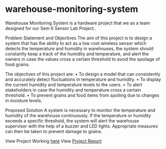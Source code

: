 # warehouse-monitoring-system
Warehouse Monitoring System is a hardware project that we as a team designed for our Sem 6 Sensor Lab Project..

Problem Statement and Objectives
The aim of this project is to design a system that has the ability to act as a low cost wireless sensor which detects the temperature and humidity in warehouses, the system should constantly keep a track of the humidity and temperature, and alert the owners in case the values cross a certain threshold to avoid the spoilage of food grains.

The objectives of this project are:
•	To design a model that can consistently and accurately detect fluctuations in temperature and humidity.
•	To display the current humidity and temperature levels to the users.
•	To alert stakeholders in case the humidity and temperature cross a certain threshold.
•	To prevent grains and food items from spoiling due to changes in moisture levels.

Proposed Solution
A system is necessary to monitor the temperature and humidity of the warehouse continuously. If the temperature or humidity exceeds a specific threshold, the system will alert the warehouse supervisor with the help of a buzzer and LED lights. Appropriate measures can then be taken to prevent damage to grains.

View Project Working [here](/SL-working-video.mp4)
View [Project Report](/Project%20Report.pdf)

